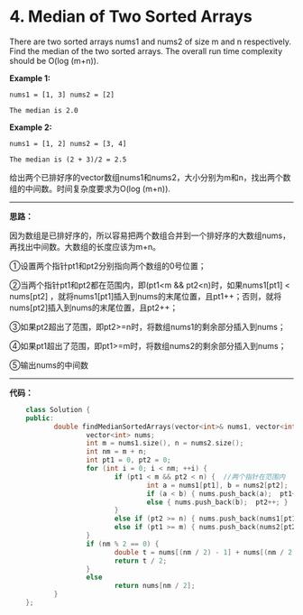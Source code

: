﻿# 4. Median of Two Sorted Arrays


There are two sorted arrays nums1 and nums2 of size m and n respectively.
Find the median of the two sorted arrays. The overall run time complexity should be O(log (m+n)).

**Example 1:**

    nums1 = [1, 3] nums2 = [2]
    
    The median is 2.0


**Example 2:**

    nums1 = [1, 2] nums2 = [3, 4]
    
    The median is (2 + 3)/2 = 2.5


给出两个已排好序的vector数组nums1和nums2，大小分别为m和n，找出两个数组的中间数。时间复杂度要求为O(log (m+n)).

---

**思路：**

因为数组是已排好序的，所以容易把两个数组合并到一个排好序的大数组nums，再找出中间数。大数组的长度应该为m+n。

①设置两个指针pt1和pt2分别指向两个数组的0号位置；

②当两个指针pt1和pt2都在范围内，即(pt1<m && pt2<n)时，如果nums1[pt1] < nums[pt2] ，就将nums1[pt1]插入到nums的末尾位置，且pt1++；否则，就将nums[pt2]插入到nums的末尾位置，且pt2++；

③如果pt2超出了范围，即pt2>=n时，将数组nums1的剩余部分插入到nums；

④如果pt1超出了范围，即pt1>=m时，将数组nums2的剩余部分插入到nums；

⑤输出nums的中间数

---

**代码：**
```C++
    class Solution {
    public:
           double findMedianSortedArrays(vector<int>& nums1, vector<int>& nums2) {
                   vector<int> nums;
                   int m = nums1.size(), n = nums2.size();
                   int nm = m + n;
                   int pt1 = 0, pt2 = 0;
                   for (int i = 0; i < nm; ++i) {
                          if (pt1 < m && pt2 < n) {  //两个指针在范围内
                                  int a = nums1[pt1], b = nums2[pt2];
                                  if (a < b) { nums.push_back(a);  pt1++; }
                                  else { nums.push_back(b);  pt2++; }
                          }
                          else if (pt2 >= n) { nums.push_back(nums1[pt1]);  pt1++; }
                          else if (pt1 >= m) { nums.push_back(nums2[pt2]);  pt2++; }
                   }
                   if (nm % 2 == 0) {
                          double t = nums[(nm / 2) - 1] + nums[(nm / 2)];
                          return t / 2;
                   }
                   else
                          return nums[nm / 2];
           }
    };
```


